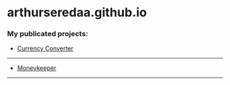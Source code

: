 # arthurseredaa.github.io
### My publicated projects:
+ [Currency Converter][1]
-----
+ [Moneykeeper][2]
-----
[1]:  https://arthurseredaa.github.io/currency-converter/index.html "UAH -> USD"
[2]: https://arthurseredaa.github.io/moneykeeper/index.html "Учет расходов/доходов и прочее"

